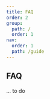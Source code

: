 ```yaml
---
title: FAQ
order: 2
group:
  path: /
  order: 1
nav:
  order: 1
  path: /guide
---
```


## FAQ

... to do
